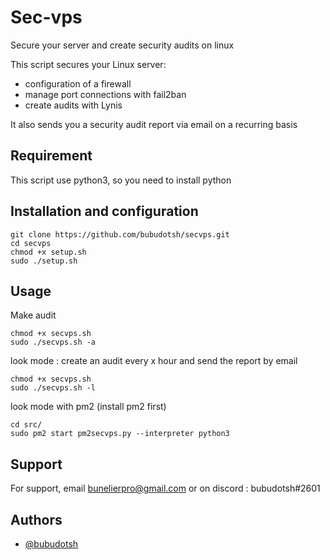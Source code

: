 # Sec-vps

Secure your server and create security audits on linux

This script secures your Linux server:
- configuration of a firewall
- manage port connections with fail2ban
- create audits with Lynis

It also sends you a security audit report via email on a recurring basis

## Requirement

This script use python3, so you need to install python

## Installation and configuration

```
git clone https://github.com/bubudotsh/secvps.git
cd secvps
chmod +x setup.sh
sudo ./setup.sh
```

## Usage

Make audit

```
chmod +x secvps.sh
sudo ./secvps.sh -a
```

look mode : create an audit every x hour and send the report by email

```
chmod +x secvps.sh
sudo ./secvps.sh -l
```

look mode with pm2 (install pm2 first)

```
cd src/
sudo pm2 start pm2secvps.py --interpreter python3
```


## Support

For support, email bunelierpro@gmail.com or on discord : bubudotsh#2601


## Authors

- [@bubudotsh](https://www.github.com/bubudotsh)
